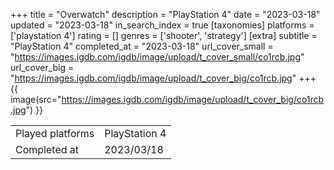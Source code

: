 +++
title = "Overwatch"
description = "PlayStation 4"
date = "2023-03-18"
updated = "2023-03-18"
in_search_index = true
[taxonomies]
platforms = ['playstation 4']
rating = []
genres = ['shooter', 'strategy']
[extra]
subtitle = "PlayStation 4"
completed_at = "2023-03-18"
url_cover_small = "https://images.igdb.com/igdb/image/upload/t_cover_small/co1rcb.jpg"
url_cover_big = "https://images.igdb.com/igdb/image/upload/t_cover_big/co1rcb.jpg"
+++
{{ image(src="https://images.igdb.com/igdb/image/upload/t_cover_big/co1rcb.jpg") }}

|              |            |
| ------------ | ---------- |
| Played platforms    | PlayStation 4 |
| Completed at | 2023/03/18 |


